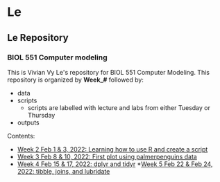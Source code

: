 # Le
## Le Repository
### BIOL 551 Computer modeling
This is Vivian Vy Le's repository for BIOL 551 Computer Modeling.
This repository is organized by **Week_#** followed by:
* data
* scripts
  * scripts are labelled with lecture and labs from either Tuesday or Thursday
* outputs

Contents:
* [Week 2 Feb 1 & 3, 2022: Learning how to use R and create a script](https://github.com/Biol551-CSUN/Le/tree/main/Week_2)
* [Week 3 Feb 8 & 10, 2022: First plot using palmerpenguins data](https://github.com/Biol551-CSUN/Le/tree/main/Week_3)
* [Week 4 Feb 15 & 17, 2022: dplyr and tidyr](https://github.com/Biol551-CSUN/Le/tree/main/Week_4)
*[Week 5 Feb 22 & Feb 24, 2022: tibble, joins, and lubridate](https://github.com/Biol551-CSUN/Le/tree/main/Week_5)
